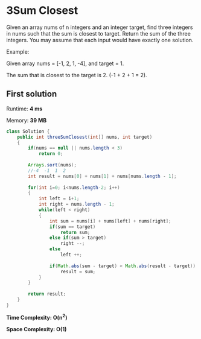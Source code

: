 # 3Sum Closest

Given an array nums of n integers and an integer target, find three integers in nums such that the sum is closest to target. Return the sum of the three integers. You may assume that each input would have exactly one solution.

Example:

Given array nums = [-1, 2, 1, -4], and target = 1.

The sum that is closest to the target is 2. (-1 + 2 + 1 = 2).

## First solution

Runtime: **4 ms**

Memory: **39 MB**

```java
class Solution {
    public int threeSumClosest(int[] nums, int target) 
    {
        if(nums == null || nums.length < 3)
            return 0;
        
        Arrays.sort(nums);
        //-4  -1  1  2
        int result = nums[0] + nums[1] + nums[nums.length - 1];
        
        for(int i=0; i<nums.length-2; i++)
        {
            int left = i+1;
            int right = nums.length - 1;
            while(left < right)
            {
                int sum = nums[i] + nums[left] + nums[right];
                if(sum == target)
                    return sum;
                else if(sum > target)
                    right --;
                else 
                    left ++;
                
                if(Math.abs(sum - target) < Math.abs(result - target))
                    result = sum;
            }
        }
        
        return result;
    }
}
```

**Time Complexity: O(n<sup>2</sup>)**

**Space Complexity: O(1)**
